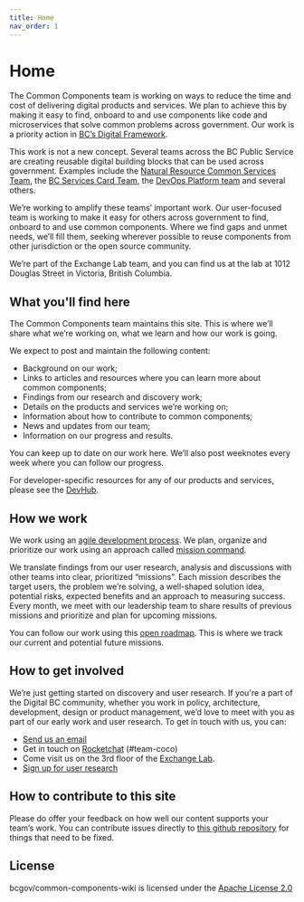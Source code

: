 ```yaml
---
title: Home
nav_order: 1
---
```


# Home

The Common Components team is working on ways to reduce the time and cost of delivering digital products and services. We plan to achieve this by making it easy to find, onboard to and use components like code and microservices that solve common problems across government. Our work is a priority action in [BC’s Digital Framework](https://digital.gov.bc.ca/digital-transformation/).

This work is not a new concept. Several teams across the BC Public Service are creating reusable digital building blocks that can be used across government. Examples include the [Natural Resource Common Services Team](https://bcgov.github.io/common-service-showcase/), the [BC Services Card Team](https://www2.gov.bc.ca/gov/content/governments/government-id/bc-services-card), the [DevOps Platform team](https://developer.gov.bc.ca/Beginner-Guide-to-Developing-on-the-Platform/A-Guide-to-Developing-for-Gov) and several others. 

We’re working to amplify these teams’ important work. Our user-focused team is working to make it easy for others across government to find, onboard to and use common components. Where we find gaps and unmet needs, we’ll fill them, seeking wherever possible to reuse components from other jurisdiction or the open source community.  

We’re part of the Exchange Lab team, and you can find us at the lab at 1012 Douglas Street in Victoria, British Columbia.


## What you'll find here
The Common Components team maintains this site. This is where we’ll share what we’re working on, what we learn and how our work is going. 

We expect to post and maintain the following content:

- Background on our work;
- Links to articles and resources where you can learn more about common components;
- Findings from our research and discovery work;
- Details on the products and services we’re working on;
- Information about how to contribute to common components;
- News and updates from our team;
- Information on our progress and results.

You can keep up to date on our work here. We’ll also post weeknotes every week where you can follow our progress. 

For developer-specific resources for any of our products and services, please see the [DevHub](http://developer.gov.bc.ca/).


## How we work

We work using an [agile development process](https://developer.gov.bc.ca/Agile-Delivery-Process/Agile-Delivery-Process). We plan, organize and prioritize our work using an approach called [mission command](https://hbr.org/2010/11/mission-command-an-organizat). 

We translate findings from our user research, analysis and discussions with other teams into clear, prioritized “missions”. Each mission describes the target users, the problem we’re solving, a well-shaped solution idea, potential risks, expected benefits and an approach to measuring success. Every month, we meet with our leadership team to share results of previous missions and prioritize and plan for upcoming missions. 

You can follow our work using this [open roadmap](https://trello.com/b/vqqXYk3l/common-components-mission-control). This is where we track our current and potential future missions. 

## How to get involved
We’re just getting started on discovery and user research. If you're a part of the Digital BC community, whether you work in policy, architecture, development, design or product management, we’d love to meet with you as part of our early work and user research. To get in touch with us, you can:

- [Send us an email](mailto:jp.fournier@gov.bc.ca)
- Get in touch on [Rocketchat](https://chat.pathfinder.gov.bc.ca/channel/team-coco) (#team-coco) 
- Come visit us on the 3rd floor of the [Exchange Lab](https://goo.gl/maps/RciYVqmG4kjy2e2i8).
- [Sign up for user research](https://t.sidekickopen09.com/s1t/c/5/f18dQhb0S7lM8dDMPbW2n0x6l2B9nMJN7t5XWPfhMynW2z8X545wM03RW56dSXX5RN5MH102?te=W3R5hFj4cm2zwW3W0JwN4hLyJVW3K8K1K4rCV-FW43WgzY3Fbt5SW4fLGf64hKLs32113&si=8000000002069973&pi=d7115059-f128-4bb1-fc3c-1d0568bb793d)

## How to contribute to this site

Please do offer your feedback on how well our content supports your team’s work. You can contribute issues directly to [this github repository](https://github.com/bcgov/common-components-wiki) for things that need to be fixed.

## License

bcgov/common-components-wiki is licensed under the [Apache License 2.0](https://www.apache.org/licenses/LICENSE-2.0)


